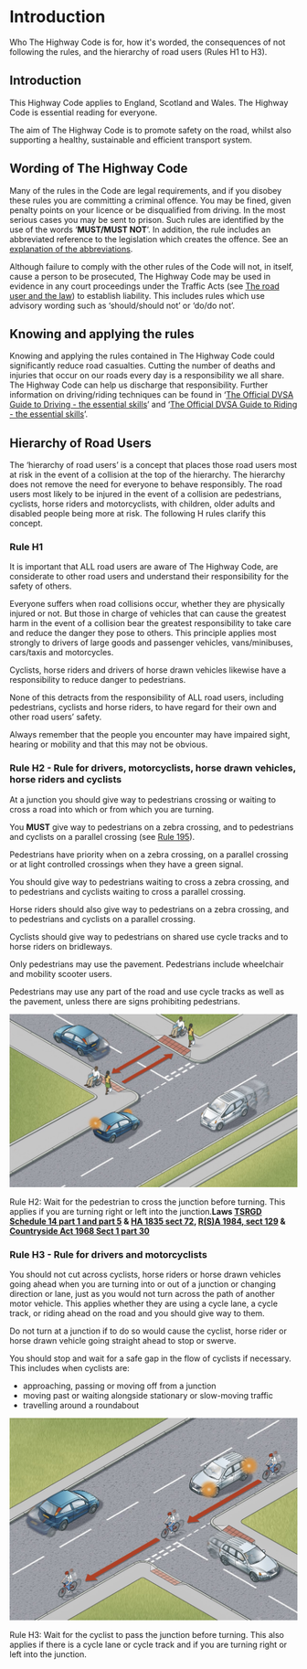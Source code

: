 Introduction
============

Who The Highway Code is for, how it's worded, the consequences of not following the rules, and the hierarchy of road users (Rules H1 to H3).

Introduction
------------

This Highway Code applies to England, Scotland and Wales. The Highway Code is essential reading for everyone.

The aim of The Highway Code is to promote safety on the road, whilst also supporting a healthy, sustainable and efficient transport system.

Wording of The Highway Code
---------------------------

Many of the rules in the Code are legal requirements, and if you disobey these rules you are committing a criminal offence. You may be fined, given penalty points on your licence or be disqualified from driving. In the most serious cases you may be sent to prison. Such rules are identified by the use of the words ‘**MUST/MUST NOT**’. In addition, the rule includes an abbreviated reference to the legislation which creates the offence. See an [explanation of the abbreviations](/pages/annex-4-the-road-user-and-the-law.md#abbrev).

Although failure to comply with the other rules of the Code will not, in itself, cause a person to be prosecuted, The Highway Code may be used in evidence in any court proceedings under the Traffic Acts (see [The road user and the law](/pages/annex-4-the-road-user-and-the-law.md#roaduserlaw)) to establish liability. This includes rules which use advisory wording such as ‘should/should not’ or ‘do/do not’.

Knowing and applying the rules
------------------------------

Knowing and applying the rules contained in The Highway Code could significantly reduce road casualties. Cutting the number of deaths and injuries that occur on our roads every day is a responsibility we all share. The Highway Code can help us discharge that responsibility. Further information on driving/riding techniques can be found in ‘[The Official DVSA Guide to Driving - the essential skills](https://www.safedrivingforlife.info/shop/official-dvsa-guide-driving-essential-skills/)’ and ‘[The Official DVSA Guide to Riding - the essential skills](https://www.safedrivingforlife.info/shop/official-dvsa-guide-riding-essential-skills/)’.

Hierarchy of Road Users
-----------------------

The ‘hierarchy of road users’ is a concept that places those road users most at risk in the event of a collision at the top of the hierarchy. The hierarchy does not remove the need for everyone to behave responsibly. The road users most likely to be injured in the event of a collision are pedestrians, cyclists, horse riders and motorcyclists, with children, older adults and disabled people being more at risk. The following H rules clarify this concept.

### Rule H1

It is important that ALL road users are aware of The Highway Code, are considerate to other road users and understand their responsibility for the safety of others.

Everyone suffers when road collisions occur, whether they are physically injured or not. But those in charge of vehicles that can cause the greatest harm in the event of a collision bear the greatest responsibility to take care and reduce the danger they pose to others. This principle applies most strongly to drivers of large goods and passenger vehicles, vans/minibuses, cars/taxis and motorcycles.

Cyclists, horse riders and drivers of horse drawn vehicles likewise have a responsibility to reduce danger to pedestrians.

None of this detracts from the responsibility of ALL road users, including pedestrians, cyclists and horse riders, to have regard for their own and other road users’ safety.

Always remember that the people you encounter may have impaired sight, hearing or mobility and that this may not be obvious.

### Rule H2 - Rule for drivers, motorcyclists, horse drawn vehicles, horse riders and cyclists

At a junction you should give way to pedestrians crossing or waiting to cross a road into which or from which you are turning.

You **MUST** give way to pedestrians on a zebra crossing, and to pedestrians and cyclists on a parallel crossing (see [Rule 195](/pages/using-the-road-159-to-203.md#rule-195)).

Pedestrians have priority when on a zebra crossing, on a parallel crossing or at light controlled crossings when they have a green signal.

You should give way to pedestrians waiting to cross a zebra crossing, and to pedestrians and cyclists waiting to cross a parallel crossing.

Horse riders should also give way to pedestrians on a zebra crossing, and to pedestrians and cyclists on a parallel crossing.

Cyclists should give way to pedestrians on shared use cycle tracks and to horse riders on bridleways.

Only pedestrians may use the pavement. Pedestrians include wheelchair and mobility scooter users.

Pedestrians may use any part of the road and use cycle tracks as well as the pavement, unless there are signs prohibiting pedestrians.

![Rule H2: Wait for the pedestrian to cross the junction before turning. This applies if you are turning right or left into the junction.](../images/the-highway-code-rule-h2.jpg)

Rule H2: Wait for the pedestrian to cross the junction before turning. This applies if you are turning right or left into the junction.**Laws [TSRGD Schedule 14 part 1 and part 5](https://www.legislation.gov.uk/uksi/2016/362/schedule/14/made) & [HA 1835 sect 72](https://www.legislation.gov.uk/ukpga/Will4/5-6/50/section/72), [R(S)A 1984, sect 129](https://www.legislation.gov.uk/ukpga/1984/54/section/129) & [Countryside Act 1968 Sect 1 part 30](https://www.legislation.gov.uk/ukpga/1968/41/section/30)**

### Rule H3 - Rule for drivers and motorcyclists

You should not cut across cyclists, horse riders or horse drawn vehicles going ahead when you are turning into or out of a junction or changing direction or lane, just as you would not turn across the path of another motor vehicle. This applies whether they are using a cycle lane, a cycle track, or riding ahead on the road and you should give way to them.

Do not turn at a junction if to do so would cause the cyclist, horse rider or horse drawn vehicle going straight ahead to stop or swerve.

You should stop and wait for a safe gap in the flow of cyclists if necessary. This includes when cyclists are:

* approaching, passing or moving off from a junction
* moving past or waiting alongside stationary or slow-moving traffic
* travelling around a roundabout

![Rule H3: Wait for the cyclist to pass the junction before turning. This also applies if there is a cycle lane or cycle track and if you are turning right or left into the junction.](../images/the-highway-code-rule-h3.jpg)

Rule H3: Wait for the cyclist to pass the junction before turning. This also applies if there is a cycle lane or cycle track and if you are turning right or left into the junction.
